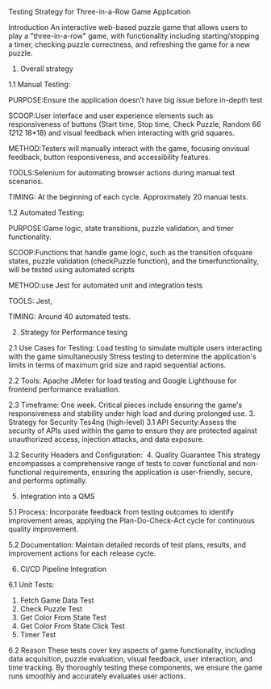 Testing Strategy for Three-in-a-Row Game Application
 
Introduction
An interactive web-based puzzle game that allows users to play a "three-in-a-row" game, with functionality including starting/stopping a timer, checking puzzle correctness, and refreshing the game for a new puzzle.
 
1. Overall strategy
 
1.1 Manual Testing:
 
​PURPOSE:Ensure the application doesn’t have big issue before in-​depth test
 
​SCOOP:User interface and user experience elements such as ​​responsiveness of buttons (Start time, Stop time, Check Puzzle, ​​Random 6*6 12*12 18*18) and visual feedback when interacting with ​grid squares.
 
​METHOD:Testers will manually interact with the game, focusing on ​visual feedback, button responsiveness, and accessibility features.
 
​TOOLS:Selenium for automating browser actions during manual test ​scenarios.
 
TIMING: At the beginning of each cycle. Approximately 20 manual tests.
 
1.2 Automated Testing:
 
​PURPOSE:Game logic, state transitions, puzzle validation, and timer ​functionality.
 
​SCOOP:Functions that handle game logic, such as the transition of ​square states, puzzle validation (checkPuzzle function), and the timer ​functionality, will be tested using automated scripts
 
​METHOD:use Jest for automated unit and integration tests
 
​TOOLS: Jest,
 
TIMING: Around 40 automated tests.
 
 
2. Strategy for Performance tesing
 
2.1 Use Cases for Testing:
Load testing to simulate multiple users interacting with the game ​simultaneously
Stress testing to determine the application's limits in terms of ​maximum grid size and rapid sequential actions.
 
2.2 Tools:
Apache JMeter for load testing and Google Lighthouse for frontend performance evaluation.
 
2.3 Timeframe:
One week. Critical pieces include ensuring the game's responsiveness and stability under high load and during prolonged use.
​
3. Strategy for Security Tes4ng (high-level)
3.1 API Security:Assess the security of APIs used within the game to ensure they are protected against unauthorized access, injection attacks, and data exposure.
 
3.2 Security Headers and Configuration:
​
4. Quality Guarantee
​This strategy encompasses a comprehensive range of tests to cover ​​functional and non-functional requirements, ensuring the application is user-​friendly, secure, and performs optimally.
 
5. Integration into a QMS
 
5.1 Process: Incorporate feedback from testing outcomes to identify improvement areas, applying the Plan-Do-Check-Act cycle for continuous quality improvement.
 
5.2 Documentation: Maintain detailed records of test plans, results, and improvement actions for each release cycle.
 
6. CI/CD Pipeline Integration
 
6.1 Unit Tests:
1) Fetch Game Data Test
2) Check Puzzle Test
3) Get Color From State Test
4) Get Color From State Click Test
5) Timer Test
 
6.2 Reason
These tests cover key aspects of game functionality, including data acquisition, puzzle evaluation, visual feedback, user interaction, and time tracking. By thoroughly testing these components, we ensure the game runs smoothly and accurately evaluates user actions.
 
